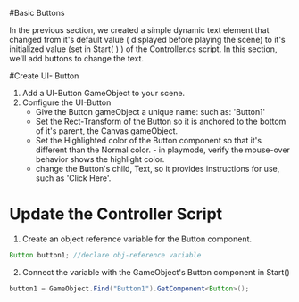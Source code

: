 #Basic Buttons

In the previous section, we created a simple dynamic text element that changed from it's default value ( displayed before playing the scene) to it's initialized value (set in Start( ) ) of the Controller.cs script. In this section, we'll add buttons to change the text.

#Create UI- Button

1. Add a UI-Button GameObject to your scene.
2. Configure the UI-Button
    - Give the Button gameObject a unique name: such as: 'Button1'
    - Set the Rect-Transform of the Button so it is anchored to the bottom of it's parent, the Canvas gameObject.
    - Set the Highlighted color of the Button component so that it's different than the Normal color. - in playmode, verify the mouse-over behavior shows the highlight color.
    -  change the Button's child, Text, so it provides instructions for use, such as 'Click Here'.
    
# Update the Controller Script
1.  Create an object reference variable for the Button component.



```java
Button button1; //declare obj-reference variable
```

2.  Connect the variable with the GameObject's Button component in Start()

```java
button1 = GameObject.Find("Button1").GetComponent<Button>();
```
    
